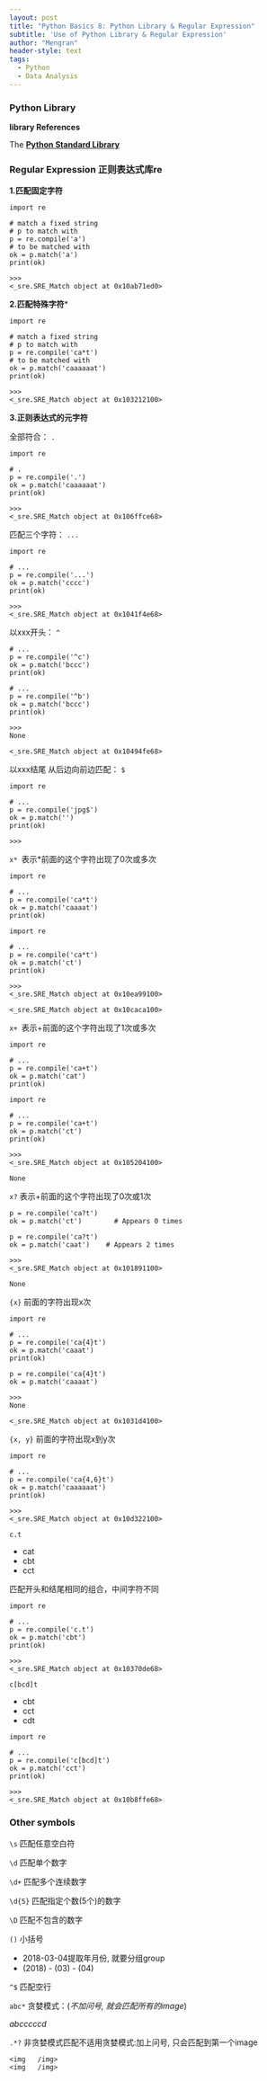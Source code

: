 ```yaml
---
layout: post
title: "Python Basics 8: Python Library & Regular Expression"
subtitle: 'Use of Python Library & Regular Expression'
author: "Mengran"
header-style: text
tags:
  - Python
  - Data Analysis
---
```


### Python Library

**library References**

The **[Python Standard Library](https://docs.python.org/3/library/)** 

### Regular Expression 正则表达式库re

**1.匹配固定字符**

```vim
import re

# match a fixed string
# p to match with
p = re.compile('a')
# to be matched with
ok = p.match('a')
print(ok)

>>>
<_sre.SRE_Match object at 0x10ab71ed0>
```

**2.匹配特殊字符***

```vim
import re

# match a fixed string
# p to match with
p = re.compile('ca*t')
# to be matched with
ok = p.match('caaaaaat')
print(ok)

>>>
<_sre.SRE_Match object at 0x103212100>

```

**3.正则表达式的元字符**

全部符合： `.`

```vim
import re

# .
p = re.compile('.')
ok = p.match('caaaaaat')
print(ok)

>>>
<_sre.SRE_Match object at 0x106ffce68>
```

匹配三个字符： `...`

```vim
import re

# ...
p = re.compile('...')
ok = p.match('cccc')
print(ok)

>>>
<_sre.SRE_Match object at 0x1041f4e68>
```

以xxx开头： `^`

```vim
# ...
p = re.compile('^c')
ok = p.match('bccc')
print(ok)

# ...
p = re.compile('^b')
ok = p.match('bccc')
print(ok)

>>>
None

<_sre.SRE_Match object at 0x10494fe68>
```

以xxx结尾 从后边向前边匹配： `$`

```vim
import re

# ...
p = re.compile('jpg$')
ok = p.match('')
print(ok)

>>>

```

`x* `表示*前面的这个字符出现了0次或多次

```vim
import re

# ...
p = re.compile('ca*t')
ok = p.match('caaaat')
print(ok)

import re

# ...
p = re.compile('ca*t')
ok = p.match('ct')
print(ok)

>>>
<_sre.SRE_Match object at 0x10ea99100>

<_sre.SRE_Match object at 0x10caca100>
```

`x+ `表示+前面的这个字符出现了1次或多次

```vim
import re

# ...
p = re.compile('ca+t')
ok = p.match('cat')
print(ok)

import re

# ...
p = re.compile('ca+t')
ok = p.match('ct')
print(ok)

>>>
<_sre.SRE_Match object at 0x105204100>

None
```

`x?` 表示+前面的这个字符出现了0次或1次

```vim
p = re.compile('ca?t')
ok = p.match('ct')        # Appears 0 times

p = re.compile('ca?t')
ok = p.match('caat')    # Appears 2 times

>>>
<_sre.SRE_Match object at 0x101891100>

None
```

`{x}` 前面的字符出现x次

```vim
import re

# ...
p = re.compile('ca{4}t')
ok = p.match('caaat')
print(ok)

p = re.compile('ca{4}t')
ok = p.match('caaaat')

>>>
None

<_sre.SRE_Match object at 0x1031d4100>
```

`{x, y}` 前面的字符出现x到y次

```vim
import re

# ...
p = re.compile('ca{4,6}t')
ok = p.match('caaaaaat')
print(ok)

>>>
<_sre.SRE_Match object at 0x10d322100>
```

`c.t`
- cat
- cbt
- cct

匹配开头和结尾相同的组合，中间字符不同

```vim
import re

# ...
p = re.compile('c.t')
ok = p.match('cbt')
print(ok)

>>>
<_sre.SRE_Match object at 0x10370de68>
```

`c[bcd]t`
- cbt
- cct
- cdt

```vim
import re

# ...
p = re.compile('c[bcd]t')
ok = p.match('cct')
print(ok)

>>>
<_sre.SRE_Match object at 0x10b8ffe68>
```

### Other symbols

`\s` 匹配任意空白符

`\d` 匹配单个数字

`\d+` 匹配多个连续数字

`\d{5}` 匹配指定个数(5个)的数字

`\D` 匹配不包含的数字

`()` 小括号
- 2018-03-04提取年月份, 就要分组group
- (2018) - (03) - (04)

`^$` 匹配空行

 `abc*` 贪婪模式：(_不加问号, 就会匹配所有的image_)

_abcccccd_


`.*?` 非贪婪模式匹配不适用贪婪模式:加上问号, 只会匹配到第一个image
```vim
<img   /img>
<img   /img>
```




